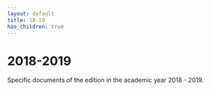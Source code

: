 ```yaml
---
layout: default
title: 18-19
has_children: true
---
```


# 2018-2019

Specific documents of the edition in the academic year 2018 - 2019.

